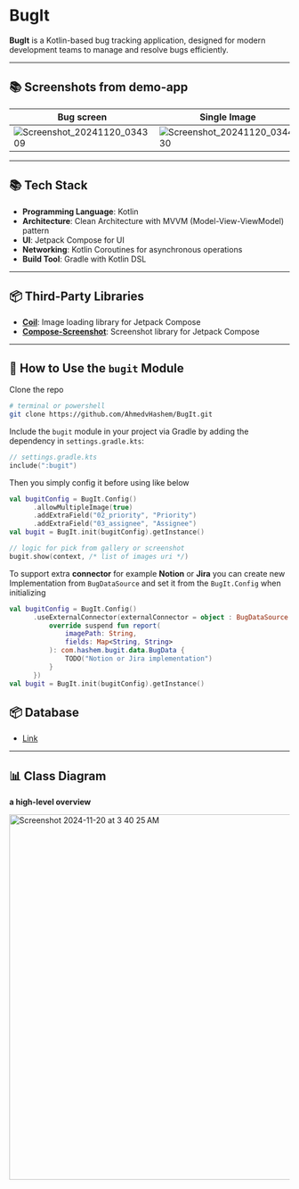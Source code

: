 # BugIt

**BugIt** is a Kotlin-based bug tracking application, designed for modern development teams to manage and resolve bugs efficiently.

---
## 📚 Screenshots from demo-app
| Bug screen    | Single Image  | Multi-Image   |
| ------------- | ------------- | ------------- |
| ![Screenshot_20241120_034309](https://github.com/user-attachments/assets/b49f172a-62b7-458a-ace6-f7fc731809a4)  | ![Screenshot_20241120_034430](https://github.com/user-attachments/assets/2f34988b-6756-49eb-9f63-df6fc3101671)  | ![Screenshot_20241120_034642](https://github.com/user-attachments/assets/ad1dd62d-24df-4340-aca8-faa3daac1cde) |

---

## 📚 Tech Stack
- **Programming Language**: Kotlin
- **Architecture**: Clean Architecture with MVVM (Model-View-ViewModel) pattern
- **UI**: Jetpack Compose for UI
- **Networking**: Kotlin Coroutines for asynchronous operations
- **Build Tool**: Gradle with Kotlin DSL

---

## 📦 Third-Party Libraries
- **[Coil](https://coil-kt.github.io/coil/)**: Image loading library for Jetpack Compose
- **[Compose-Screenshot](https://github.com/SmartToolFactory/Compose-Screenshot/)**: Screenshot library for Jetpack Compose

---

## 🚀 How to Use the `bugit` Module
  Clone the repo
  ```sh
  # terminal or powershell
  git clone https://github.com/AhmedvHashem/BugIt.git
  ```
  Include the `bugit` module in your project via Gradle by adding the dependency in `settings.gradle.kts`:
  ```kotlin
  // settings.gradle.kts
  include(":bugit")
  ```

  Then you simply config it before using like below
  ```kotlin
  val bugitConfig = BugIt.Config()
        .allowMultipleImage(true)
        .addExtraField("02_priority", "Priority")
        .addExtraField("03_assignee", "Assignee")
  val bugit = BugIt.init(bugitConfig).getInstance()

  // logic for pick from gallery or screenshot
  bugit.show(context, /* list of images uri */)
  ```
  To support extra **connector** for example **Notion** or **Jira**
  you can create new Implementation from `BugDataSource` and set it from the `BugIt.Config` when initializing
  ```kotlin
  val bugitConfig = BugIt.Config()
        .useExternalConnector(externalConnector = object : BugDataSource {
            override suspend fun report(
                imagePath: String,
                fields: Map<String, String>
            ): com.hashem.bugit.data.BugData {
                TODO("Notion or Jira implementation")
            }
        })
  val bugit = BugIt.init(bugitConfig).getInstance()
  ```
## 📦 Database
- [Link](https://drive.google.com/drive/folders/1meSFbpvbwgKAJ2kAKBThQF400X8JOcPp?usp=drive_link)
---

## 📊 Class Diagram
**a high-level overview**

<img width="655" alt="Screenshot 2024-11-20 at 3 40 25 AM" src="https://github.com/user-attachments/assets/a2029f02-a3e8-4a3e-9eb4-179cddc894e6">



   
